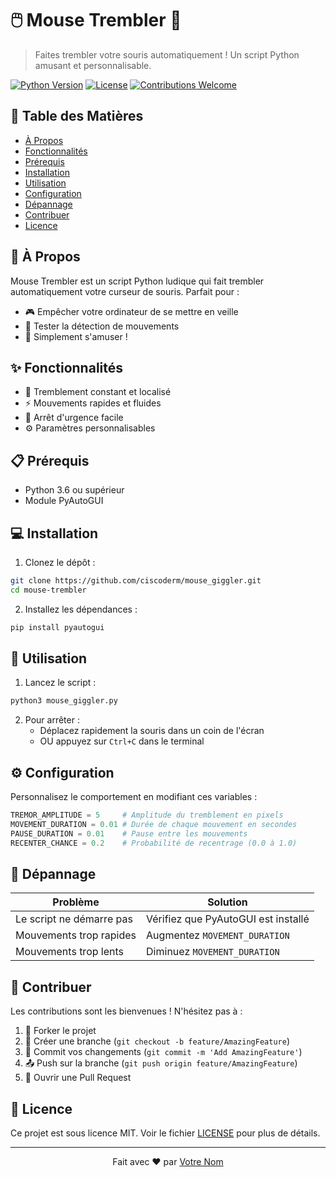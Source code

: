 # 🖱️ Mouse Trembler 📳

> Faites trembler votre souris automatiquement ! Un script Python amusant et personnalisable.

[![Python Version](https://img.shields.io/badge/Python-3.6%2B-blue)](https://www.python.org/downloads/)
[![License](https://img.shields.io/badge/License-MIT-green.svg)](LICENSE)
[![Contributions Welcome](https://img.shields.io/badge/Contributions-Welcome-brightgreen.svg)](CONTRIBUTING.md)

## 📖 Table des Matières

- [À Propos](#-à-propos)
- [Fonctionnalités](#-fonctionnalités)
- [Prérequis](#-prérequis)
- [Installation](#-installation)
- [Utilisation](#-utilisation)
- [Configuration](#-configuration)
- [Dépannage](#-dépannage)
- [Contribuer](#-contribuer)
- [Licence](#-licence)

## 🤔 À Propos

Mouse Trembler est un script Python ludique qui fait trembler automatiquement votre curseur de souris. Parfait pour :
- 🎮 Empêcher votre ordinateur de se mettre en veille
- 🔬 Tester la détection de mouvements
- 🎢 Simplement s'amuser !

## ✨ Fonctionnalités

- 🎯 Tremblement constant et localisé
- ⚡ Mouvements rapides et fluides
- 🛑 Arrêt d'urgence facile
- ⚙️ Paramètres personnalisables

## 📋 Prérequis

- Python 3.6 ou supérieur
- Module PyAutoGUI

## 💻 Installation

1. Clonez le dépôt :
```bash
git clone https://github.com/ciscoderm/mouse_giggler.git
cd mouse-trembler
```

2. Installez les dépendances :
```bash
pip install pyautogui
```

## 🚀 Utilisation

1. Lancez le script :
```bash
python3 mouse_giggler.py
```

2. Pour arrêter :
   - Déplacez rapidement la souris dans un coin de l'écran
   - OU appuyez sur `Ctrl+C` dans le terminal

## ⚙️ Configuration

Personnalisez le comportement en modifiant ces variables :

```python
TREMOR_AMPLITUDE = 5     # Amplitude du tremblement en pixels
MOVEMENT_DURATION = 0.01 # Durée de chaque mouvement en secondes
PAUSE_DURATION = 0.01    # Pause entre les mouvements
RECENTER_CHANCE = 0.2    # Probabilité de recentrage (0.0 à 1.0)
```

## 🔧 Dépannage

| Problème | Solution |
|----------|----------|
| Le script ne démarre pas | Vérifiez que PyAutoGUI est installé |
| Mouvements trop rapides | Augmentez `MOVEMENT_DURATION` |
| Mouvements trop lents | Diminuez `MOVEMENT_DURATION` |

## 🤝 Contribuer

Les contributions sont les bienvenues ! N'hésitez pas à :

1. 🍴 Forker le projet
2. 🔧 Créer une branche (`git checkout -b feature/AmazingFeature`)
3. 💾 Commit vos changements (`git commit -m 'Add AmazingFeature'`)
4. 📤 Push sur la branche (`git push origin feature/AmazingFeature`)
5. 📩 Ouvrir une Pull Request

## 📜 Licence

Ce projet est sous licence MIT. Voir le fichier [LICENSE](LICENSE) pour plus de détails.

---

<p align="center">
  Fait avec ❤️ par <a href="https://github.com/votre-nom">Votre Nom</a>
</p>
